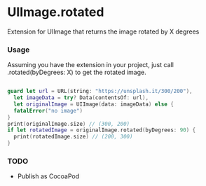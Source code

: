 # UIImage.rotated

Extension for UIImage that returns the image rotated by X degrees

### Usage

Assuming you have the extension in your project, just call .rotated(byDegrees: X) to get the rotated image. 

```swift

guard let url = URL(string: "https://unsplash.it/300/200"),
  let imageData = try? Data(contentsOf: url),
  let originalImage = UIImage(data: imageData) else {
  fatalError("no image")
}
print(originalImage.size) // (300, 200)
if let rotatedImage = originalImage.rotated(byDegrees: 90) {
  print(rotatedImage.size) // (200, 300)
}

```

### TODO

- Publish as CocoaPod